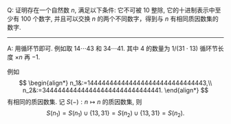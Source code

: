 Q: 证明存在一个自然数 $n$, 满足以下条件: 它不可被 $10$ 整除, 它的十进制表示中至少有 $100$ 个数字, 并且可以交换 $n$ 的两个不同数字，得到与 $n$ 有相同质因数集的数字.

***

A: 用循环节即可. 例如取 $14\cdots 43$ 和 $34\cdots 41$. 其中 $4$ 的数量为 $1/(31\cdot 13)$ 循环节长度 $\times n$ 再 $-1$.

例如
$$
\begin{align*}
n_1&:=1444444444444444444444444444443,\\
n_2&:=3444444444444444444444444444441.
\end{align*}
$$
有相同的质因数集. 记 $S(-): n\mapsto \text{$n$ 的质因数集}$, 则
$$
S(n_1)=S(n_1)\cup \{13,31\}=S(n_2)\cup \{13,31\}=S(n_2).
$$

